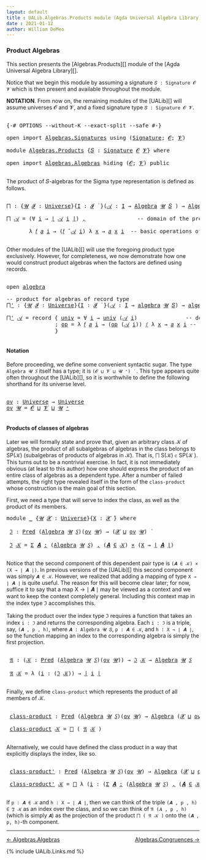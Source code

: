 ```yaml
---
layout: default
title : UALib.Algebras.Products module (Agda Universal Algebra Library)
date : 2021-01-12
author: William DeMeo
---
```



### <a id="product-algebras">Product Algebras</a>

This section presents the [Algebras.Products][] module of the [Agda Universal Algebra Library][].

Notice that we begin this module by assuming a signature `𝑆 : Signature 𝓞 𝓥` which is then present and available throughout the module.

**NOTATION**.  From now on, the remaining modules of the [UALib][] will assume universes 𝓞 and 𝓥, and a fixed signature type `𝑆 : Signature 𝓞 𝓥`.

<pre class="Agda">

<a id="587" class="Symbol">{-#</a> <a id="591" class="Keyword">OPTIONS</a> <a id="599" class="Pragma">--without-K</a> <a id="611" class="Pragma">--exact-split</a> <a id="625" class="Pragma">--safe</a> <a id="632" class="Symbol">#-}</a>

<a id="637" class="Keyword">open</a> <a id="642" class="Keyword">import</a> <a id="649" href="Algebras.Signatures.html" class="Module">Algebras.Signatures</a> <a id="669" class="Keyword">using</a> <a id="675" class="Symbol">(</a><a id="676" href="Algebras.Signatures.html#1299" class="Function">Signature</a><a id="685" class="Symbol">;</a> <a id="687" href="Prelude.Preliminaries.html#5600" class="Generalizable">𝓞</a><a id="688" class="Symbol">;</a> <a id="690" href="Universes.html#262" class="Generalizable">𝓥</a><a id="691" class="Symbol">)</a>

<a id="694" class="Keyword">module</a> <a id="701" href="Algebras.Products.html" class="Module">Algebras.Products</a> <a id="719" class="Symbol">{</a><a id="720" href="Algebras.Products.html#720" class="Bound">𝑆</a> <a id="722" class="Symbol">:</a> <a id="724" href="Algebras.Signatures.html#1299" class="Function">Signature</a> <a id="734" href="Prelude.Preliminaries.html#5600" class="Generalizable">𝓞</a> <a id="736" href="Universes.html#262" class="Generalizable">𝓥</a><a id="737" class="Symbol">}</a> <a id="739" class="Keyword">where</a>

<a id="746" class="Keyword">open</a> <a id="751" class="Keyword">import</a> <a id="758" href="Algebras.Algebras.html" class="Module">Algebras.Algebras</a> <a id="776" class="Keyword">hiding</a> <a id="783" class="Symbol">(</a><a id="784" href="Prelude.Preliminaries.html#5600" class="Generalizable">𝓞</a><a id="785" class="Symbol">;</a> <a id="787" href="Universes.html#262" class="Generalizable">𝓥</a><a id="788" class="Symbol">)</a> <a id="790" class="Keyword">public</a>

</pre>

The product of 𝑆-algebras for the Sigma type representation is defined as follows.

<pre class="Agda">

<a id="⨅"></a><a id="908" href="Algebras.Products.html#908" class="Function">⨅</a> <a id="910" class="Symbol">:</a> <a id="912" class="Symbol">{</a><a id="913" href="Algebras.Products.html#913" class="Bound">𝓤</a> <a id="915" href="Algebras.Products.html#915" class="Bound">𝓘</a> <a id="917" class="Symbol">:</a> <a id="919" href="Agda.Primitive.html#423" class="Postulate">Universe</a><a id="927" class="Symbol">}{</a><a id="929" href="Algebras.Products.html#929" class="Bound">I</a> <a id="931" class="Symbol">:</a> <a id="933" href="Algebras.Products.html#915" class="Bound">𝓘</a> <a id="935" href="Universes.html#403" class="Function Operator">̇</a> <a id="937" class="Symbol">}(</a><a id="939" href="Algebras.Products.html#939" class="Bound">𝒜</a> <a id="941" class="Symbol">:</a> <a id="943" href="Algebras.Products.html#929" class="Bound">I</a> <a id="945" class="Symbol">→</a> <a id="947" href="Algebras.Algebras.html#694" class="Function">Algebra</a> <a id="955" href="Algebras.Products.html#913" class="Bound">𝓤</a> <a id="957" href="Algebras.Products.html#720" class="Bound">𝑆</a> <a id="959" class="Symbol">)</a> <a id="961" class="Symbol">→</a> <a id="963" href="Algebras.Algebras.html#694" class="Function">Algebra</a> <a id="971" class="Symbol">(</a><a id="972" href="Algebras.Products.html#915" class="Bound">𝓘</a> <a id="974" href="Agda.Primitive.html#636" class="Primitive Operator">⊔</a> <a id="976" href="Algebras.Products.html#913" class="Bound">𝓤</a><a id="977" class="Symbol">)</a> <a id="979" href="Algebras.Products.html#720" class="Bound">𝑆</a>

<a id="982" href="Algebras.Products.html#908" class="Function">⨅</a> <a id="984" href="Algebras.Products.html#984" class="Bound">𝒜</a> <a id="986" class="Symbol">=</a> <a id="988" class="Symbol">(∀</a> <a id="991" href="Algebras.Products.html#991" class="Bound">i</a> <a id="993" class="Symbol">→</a> <a id="995" href="Prelude.Preliminaries.html#13569" class="Function Operator">∣</a> <a id="997" href="Algebras.Products.html#984" class="Bound">𝒜</a> <a id="999" href="Algebras.Products.html#991" class="Bound">i</a> <a id="1001" href="Prelude.Preliminaries.html#13569" class="Function Operator">∣</a><a id="1002" class="Symbol">)</a> <a id="1004" href="Prelude.Equality.html#463" class="InductiveConstructor Operator">,</a>                <a id="1021" class="Comment">-- domain of the product algebra</a>

       <a id="1062" class="Symbol">λ</a> <a id="1064" href="Algebras.Products.html#1064" class="Bound">𝑓</a> <a id="1066" href="Algebras.Products.html#1066" class="Bound">𝑎</a> <a id="1068" href="Algebras.Products.html#1068" class="Bound">i</a> <a id="1070" class="Symbol">→</a> <a id="1072" class="Symbol">(</a><a id="1073" href="Algebras.Products.html#1064" class="Bound">𝑓</a> <a id="1075" href="Algebras.Algebras.html#2844" class="Function Operator">̂</a> <a id="1077" href="Algebras.Products.html#984" class="Bound">𝒜</a> <a id="1079" href="Algebras.Products.html#1068" class="Bound">i</a><a id="1080" class="Symbol">)</a> <a id="1082" class="Symbol">λ</a> <a id="1084" href="Algebras.Products.html#1084" class="Bound">x</a> <a id="1086" class="Symbol">→</a> <a id="1088" href="Algebras.Products.html#1066" class="Bound">𝑎</a> <a id="1090" href="Algebras.Products.html#1084" class="Bound">x</a> <a id="1092" href="Algebras.Products.html#1068" class="Bound">i</a>  <a id="1095" class="Comment">-- basic operations of the product algebra</a>

</pre>

Other modules of the [UALib][] will use the foregoing product type exclusively.  However, for completeness, we now demonstrate how one would construct product algebras when the factors are defined using records.

<pre class="Agda">

<a id="1378" class="Keyword">open</a> <a id="1383" href="Algebras.Algebras.html#1850" class="Module">algebra</a>

<a id="1392" class="Comment">-- product for algebras of record type</a>
<a id="⨅&#39;"></a><a id="1431" href="Algebras.Products.html#1431" class="Function">⨅&#39;</a> <a id="1434" class="Symbol">:</a> <a id="1436" class="Symbol">{</a><a id="1437" href="Algebras.Products.html#1437" class="Bound">𝓤</a> <a id="1439" href="Algebras.Products.html#1439" class="Bound">𝓘</a> <a id="1441" class="Symbol">:</a> <a id="1443" href="Agda.Primitive.html#423" class="Postulate">Universe</a><a id="1451" class="Symbol">}{</a><a id="1453" href="Algebras.Products.html#1453" class="Bound">I</a> <a id="1455" class="Symbol">:</a> <a id="1457" href="Algebras.Products.html#1439" class="Bound">𝓘</a> <a id="1459" href="Universes.html#403" class="Function Operator">̇</a> <a id="1461" class="Symbol">}(</a><a id="1463" href="Algebras.Products.html#1463" class="Bound">𝒜</a> <a id="1465" class="Symbol">:</a> <a id="1467" href="Algebras.Products.html#1453" class="Bound">I</a> <a id="1469" class="Symbol">→</a> <a id="1471" href="Algebras.Algebras.html#1850" class="Record">algebra</a> <a id="1479" href="Algebras.Products.html#1437" class="Bound">𝓤</a> <a id="1481" href="Algebras.Products.html#720" class="Bound">𝑆</a><a id="1482" class="Symbol">)</a> <a id="1484" class="Symbol">→</a> <a id="1486" href="Algebras.Algebras.html#1850" class="Record">algebra</a> <a id="1494" class="Symbol">(</a><a id="1495" href="Algebras.Products.html#1439" class="Bound">𝓘</a> <a id="1497" href="Agda.Primitive.html#636" class="Primitive Operator">⊔</a> <a id="1499" href="Algebras.Products.html#1437" class="Bound">𝓤</a><a id="1500" class="Symbol">)</a> <a id="1502" href="Algebras.Products.html#720" class="Bound">𝑆</a>

<a id="1505" href="Algebras.Products.html#1431" class="Function">⨅&#39;</a> <a id="1508" href="Algebras.Products.html#1508" class="Bound">𝒜</a> <a id="1510" class="Symbol">=</a> <a id="1512" class="Keyword">record</a> <a id="1519" class="Symbol">{</a> <a id="1521" href="Algebras.Algebras.html#1948" class="Field">univ</a> <a id="1526" class="Symbol">=</a> <a id="1528" class="Symbol">∀</a> <a id="1530" href="Algebras.Products.html#1530" class="Bound">i</a> <a id="1532" class="Symbol">→</a> <a id="1534" href="Algebras.Algebras.html#1948" class="Field">univ</a> <a id="1539" class="Symbol">(</a><a id="1540" href="Algebras.Products.html#1508" class="Bound">𝒜</a> <a id="1542" href="Algebras.Products.html#1530" class="Bound">i</a><a id="1543" class="Symbol">)</a>               <a id="1559" class="Comment">-- domain</a>
               <a id="1584" class="Symbol">;</a> <a id="1586" href="Algebras.Algebras.html#1962" class="Field">op</a> <a id="1589" class="Symbol">=</a> <a id="1591" class="Symbol">λ</a> <a id="1593" href="Algebras.Products.html#1593" class="Bound">𝑓</a> <a id="1595" href="Algebras.Products.html#1595" class="Bound">𝑎</a> <a id="1597" href="Algebras.Products.html#1597" class="Bound">i</a> <a id="1599" class="Symbol">→</a> <a id="1601" class="Symbol">(</a><a id="1602" href="Algebras.Algebras.html#1962" class="Field">op</a> <a id="1605" class="Symbol">(</a><a id="1606" href="Algebras.Products.html#1508" class="Bound">𝒜</a> <a id="1608" href="Algebras.Products.html#1597" class="Bound">i</a><a id="1609" class="Symbol">))</a> <a id="1612" href="Algebras.Products.html#1593" class="Bound">𝑓</a> <a id="1614" class="Symbol">λ</a> <a id="1616" href="Algebras.Products.html#1616" class="Bound">x</a> <a id="1618" class="Symbol">→</a> <a id="1620" href="Algebras.Products.html#1595" class="Bound">𝑎</a> <a id="1622" href="Algebras.Products.html#1616" class="Bound">x</a> <a id="1624" href="Algebras.Products.html#1597" class="Bound">i</a> <a id="1626" class="Comment">-- basic operations</a>
               <a id="1661" class="Symbol">}</a>

</pre>



#### <a id="notation">Notation</a>

Before proceeding, we define some convenient syntactic sugar. The type `Algebra 𝓤 𝑆` itself has a type; it is `(𝓞 ⊔ 𝓥 ⊔ 𝓤 ⁺) ̇` &nbsp;. This type appears quite often throughout the [UALib][], so it is worthwhile to define the following shorthand for its universe level.

<pre class="Agda">

<a id="ov"></a><a id="1999" href="Algebras.Products.html#1999" class="Function">ov</a> <a id="2002" class="Symbol">:</a> <a id="2004" href="Agda.Primitive.html#423" class="Postulate">Universe</a> <a id="2013" class="Symbol">→</a> <a id="2015" href="Agda.Primitive.html#423" class="Postulate">Universe</a>
<a id="2024" href="Algebras.Products.html#1999" class="Function">ov</a> <a id="2027" href="Algebras.Products.html#2027" class="Bound">𝓤</a> <a id="2029" class="Symbol">=</a> <a id="2031" href="Algebras.Products.html#734" class="Bound">𝓞</a> <a id="2033" href="Agda.Primitive.html#636" class="Primitive Operator">⊔</a> <a id="2035" href="Algebras.Products.html#736" class="Bound">𝓥</a> <a id="2037" href="Agda.Primitive.html#636" class="Primitive Operator">⊔</a> <a id="2039" href="Algebras.Products.html#2027" class="Bound">𝓤</a> <a id="2041" href="Agda.Primitive.html#606" class="Primitive Operator">⁺</a>

</pre>



#### <a id="products-of-classes-of-algebras">Products of classes of algebras</a>

Later we will formally state and prove that, given an arbitrary class 𝒦 of algebras, the product of all subalgebras of algebras in the class belongs to SP(𝒦) (subalgebras of products of algebras in 𝒦). That is, ⨅ S(𝒦) ∈ SP(𝒦 ). This turns out to be a nontrivial exercise. In fact, it is not immediately obvious (at least to this author) how one should express the product of an entire class of algebras as a dependent type. After a number of failed attempts, the right type revealed itself in the form of the `class-product` whose construction is the main goal of this section.

First, we need a type that will serve to index the class, as well as the product of its members.

<pre class="Agda">
<a id="2830" class="Keyword">module</a> <a id="2837" href="Algebras.Products.html#2837" class="Module">_</a> <a id="2839" class="Symbol">{</a><a id="2840" href="Algebras.Products.html#2840" class="Bound">𝓤</a> <a id="2842" href="Algebras.Products.html#2842" class="Bound">𝓧</a> <a id="2844" class="Symbol">:</a> <a id="2846" href="Agda.Primitive.html#423" class="Postulate">Universe</a><a id="2854" class="Symbol">}{</a><a id="2856" href="Algebras.Products.html#2856" class="Bound">X</a> <a id="2858" class="Symbol">:</a> <a id="2860" href="Algebras.Products.html#2842" class="Bound">𝓧</a> <a id="2862" href="Universes.html#403" class="Function Operator">̇</a><a id="2863" class="Symbol">}</a> <a id="2865" class="Keyword">where</a>

 <a id="2873" href="Algebras.Products.html#2873" class="Function">ℑ</a> <a id="2875" class="Symbol">:</a> <a id="2877" href="Relations.Unary.html#959" class="Function">Pred</a> <a id="2882" class="Symbol">(</a><a id="2883" href="Algebras.Algebras.html#694" class="Function">Algebra</a> <a id="2891" href="Algebras.Products.html#2840" class="Bound">𝓤</a> <a id="2893" href="Algebras.Products.html#720" class="Bound">𝑆</a><a id="2894" class="Symbol">)(</a><a id="2896" href="Algebras.Products.html#1999" class="Function">ov</a> <a id="2899" href="Algebras.Products.html#2840" class="Bound">𝓤</a><a id="2900" class="Symbol">)</a> <a id="2902" class="Symbol">→</a> <a id="2904" class="Symbol">(</a><a id="2905" href="Algebras.Products.html#2842" class="Bound">𝓧</a> <a id="2907" href="Agda.Primitive.html#636" class="Primitive Operator">⊔</a> <a id="2909" href="Algebras.Products.html#1999" class="Function">ov</a> <a id="2912" href="Algebras.Products.html#2840" class="Bound">𝓤</a><a id="2913" class="Symbol">)</a> <a id="2915" href="Universes.html#403" class="Function Operator">̇</a>

 <a id="2919" href="Algebras.Products.html#2873" class="Function">ℑ</a> <a id="2921" href="Algebras.Products.html#2921" class="Bound">𝒦</a> <a id="2923" class="Symbol">=</a> <a id="2925" href="MGS-MLTT.html#3074" class="Function">Σ</a> <a id="2927" href="Algebras.Products.html#2927" class="Bound">𝑨</a> <a id="2929" href="MGS-MLTT.html#3074" class="Function">꞉</a> <a id="2931" class="Symbol">(</a><a id="2932" href="Algebras.Algebras.html#694" class="Function">Algebra</a> <a id="2940" href="Algebras.Products.html#2840" class="Bound">𝓤</a> <a id="2942" href="Algebras.Products.html#720" class="Bound">𝑆</a><a id="2943" class="Symbol">)</a> <a id="2945" href="MGS-MLTT.html#3074" class="Function">,</a> <a id="2947" class="Symbol">(</a><a id="2948" href="Algebras.Products.html#2927" class="Bound">𝑨</a> <a id="2950" href="Relations.Unary.html#1958" class="Function Operator">∈</a> <a id="2952" href="Algebras.Products.html#2921" class="Bound">𝒦</a><a id="2953" class="Symbol">)</a> <a id="2955" href="MGS-MLTT.html#3515" class="Function Operator">×</a> <a id="2957" class="Symbol">(</a><a id="2958" href="Algebras.Products.html#2856" class="Bound">X</a> <a id="2960" class="Symbol">→</a> <a id="2962" href="Prelude.Preliminaries.html#13569" class="Function Operator">∣</a> <a id="2964" href="Algebras.Products.html#2927" class="Bound">𝑨</a> <a id="2966" href="Prelude.Preliminaries.html#13569" class="Function Operator">∣</a><a id="2967" class="Symbol">)</a>

</pre>

Notice that the second component of this dependent pair type is `(𝑨 ∈ 𝒦) × (X → ∣ 𝑨 ∣)`.  In previous versions of the [UALib][] this second component was simply `𝑨 ∈ 𝒦`.  However, we realized that adding a mapping of type `X → ∣ 𝑨 ∣` is quite useful.  The reason for this will become clear later; for now, suffice it to say that a map X → ∣ 𝑨 ∣ may be viewed as a context and we want to keep the context completely general.  Including this context map in the index type ℑ accomplishes this.

Taking the product over the index type ℑ requires a function that takes an index `i : ℑ` and returns the corresponding algebra.  Each `i : ℑ` is a triple, say, `(𝑨 , p , h)`, where `𝑨 : Algebra 𝓤 𝑆`, `p : 𝑨 ∈ 𝒦`, and `h : X → ∣ 𝑨 ∣`, so the function mapping an index to the corresponding algebra is simply the first projection.

<pre class="Agda">

 <a id="3818" href="Algebras.Products.html#3818" class="Function">𝔄</a> <a id="3820" class="Symbol">:</a> <a id="3822" class="Symbol">(</a><a id="3823" href="Algebras.Products.html#3823" class="Bound">𝒦</a> <a id="3825" class="Symbol">:</a> <a id="3827" href="Relations.Unary.html#959" class="Function">Pred</a> <a id="3832" class="Symbol">(</a><a id="3833" href="Algebras.Algebras.html#694" class="Function">Algebra</a> <a id="3841" href="Algebras.Products.html#2840" class="Bound">𝓤</a> <a id="3843" href="Algebras.Products.html#720" class="Bound">𝑆</a><a id="3844" class="Symbol">)(</a><a id="3846" href="Algebras.Products.html#1999" class="Function">ov</a> <a id="3849" href="Algebras.Products.html#2840" class="Bound">𝓤</a><a id="3850" class="Symbol">))</a> <a id="3853" class="Symbol">→</a> <a id="3855" href="Algebras.Products.html#2873" class="Function">ℑ</a> <a id="3857" href="Algebras.Products.html#3823" class="Bound">𝒦</a> <a id="3859" class="Symbol">→</a> <a id="3861" href="Algebras.Algebras.html#694" class="Function">Algebra</a> <a id="3869" href="Algebras.Products.html#2840" class="Bound">𝓤</a> <a id="3871" href="Algebras.Products.html#720" class="Bound">𝑆</a>

 <a id="3875" href="Algebras.Products.html#3818" class="Function">𝔄</a> <a id="3877" href="Algebras.Products.html#3877" class="Bound">𝒦</a> <a id="3879" class="Symbol">=</a> <a id="3881" class="Symbol">λ</a> <a id="3883" class="Symbol">(</a><a id="3884" href="Algebras.Products.html#3884" class="Bound">i</a> <a id="3886" class="Symbol">:</a> <a id="3888" class="Symbol">(</a><a id="3889" href="Algebras.Products.html#2873" class="Function">ℑ</a> <a id="3891" href="Algebras.Products.html#3877" class="Bound">𝒦</a><a id="3892" class="Symbol">))</a> <a id="3895" class="Symbol">→</a> <a id="3897" href="Prelude.Preliminaries.html#13569" class="Function Operator">∣</a> <a id="3899" href="Algebras.Products.html#3884" class="Bound">i</a> <a id="3901" href="Prelude.Preliminaries.html#13569" class="Function Operator">∣</a>

</pre>

Finally, we define `class-product` which represents the product of all members of 𝒦.

<pre class="Agda">

 <a id="4017" href="Algebras.Products.html#4017" class="Function">class-product</a> <a id="4031" class="Symbol">:</a> <a id="4033" href="Relations.Unary.html#959" class="Function">Pred</a> <a id="4038" class="Symbol">(</a><a id="4039" href="Algebras.Algebras.html#694" class="Function">Algebra</a> <a id="4047" href="Algebras.Products.html#2840" class="Bound">𝓤</a> <a id="4049" href="Algebras.Products.html#720" class="Bound">𝑆</a><a id="4050" class="Symbol">)(</a><a id="4052" href="Algebras.Products.html#1999" class="Function">ov</a> <a id="4055" href="Algebras.Products.html#2840" class="Bound">𝓤</a><a id="4056" class="Symbol">)</a> <a id="4058" class="Symbol">→</a> <a id="4060" href="Algebras.Algebras.html#694" class="Function">Algebra</a> <a id="4068" class="Symbol">(</a><a id="4069" href="Algebras.Products.html#2842" class="Bound">𝓧</a> <a id="4071" href="Agda.Primitive.html#636" class="Primitive Operator">⊔</a> <a id="4073" href="Algebras.Products.html#1999" class="Function">ov</a> <a id="4076" href="Algebras.Products.html#2840" class="Bound">𝓤</a><a id="4077" class="Symbol">)</a> <a id="4079" href="Algebras.Products.html#720" class="Bound">𝑆</a>

 <a id="4083" href="Algebras.Products.html#4017" class="Function">class-product</a> <a id="4097" href="Algebras.Products.html#4097" class="Bound">𝒦</a> <a id="4099" class="Symbol">=</a> <a id="4101" href="Algebras.Products.html#908" class="Function">⨅</a> <a id="4103" class="Symbol">(</a> <a id="4105" href="Algebras.Products.html#3818" class="Function">𝔄</a> <a id="4107" href="Algebras.Products.html#4097" class="Bound">𝒦</a> <a id="4109" class="Symbol">)</a>

</pre>

Alternatively, we could have defined the class product in a way that explicitly displays the index, like so.

<pre class="Agda">

 <a id="4249" href="Algebras.Products.html#4249" class="Function">class-product&#39;</a> <a id="4264" class="Symbol">:</a> <a id="4266" href="Relations.Unary.html#959" class="Function">Pred</a> <a id="4271" class="Symbol">(</a><a id="4272" href="Algebras.Algebras.html#694" class="Function">Algebra</a> <a id="4280" href="Algebras.Products.html#2840" class="Bound">𝓤</a> <a id="4282" href="Algebras.Products.html#720" class="Bound">𝑆</a><a id="4283" class="Symbol">)(</a><a id="4285" href="Algebras.Products.html#1999" class="Function">ov</a> <a id="4288" href="Algebras.Products.html#2840" class="Bound">𝓤</a><a id="4289" class="Symbol">)</a> <a id="4291" class="Symbol">→</a> <a id="4293" href="Algebras.Algebras.html#694" class="Function">Algebra</a> <a id="4301" class="Symbol">(</a><a id="4302" href="Algebras.Products.html#2842" class="Bound">𝓧</a> <a id="4304" href="Agda.Primitive.html#636" class="Primitive Operator">⊔</a> <a id="4306" href="Algebras.Products.html#1999" class="Function">ov</a> <a id="4309" href="Algebras.Products.html#2840" class="Bound">𝓤</a><a id="4310" class="Symbol">)</a> <a id="4312" href="Algebras.Products.html#720" class="Bound">𝑆</a>

 <a id="4316" href="Algebras.Products.html#4249" class="Function">class-product&#39;</a> <a id="4331" href="Algebras.Products.html#4331" class="Bound">𝒦</a> <a id="4333" class="Symbol">=</a> <a id="4335" href="Algebras.Products.html#908" class="Function">⨅</a> <a id="4337" class="Symbol">λ</a> <a id="4339" class="Symbol">(</a><a id="4340" href="Algebras.Products.html#4340" class="Bound">i</a> <a id="4342" class="Symbol">:</a> <a id="4344" class="Symbol">(</a><a id="4345" href="MGS-MLTT.html#3074" class="Function">Σ</a> <a id="4347" href="Algebras.Products.html#4347" class="Bound">𝑨</a> <a id="4349" href="MGS-MLTT.html#3074" class="Function">꞉</a> <a id="4351" class="Symbol">(</a><a id="4352" href="Algebras.Algebras.html#694" class="Function">Algebra</a> <a id="4360" href="Algebras.Products.html#2840" class="Bound">𝓤</a> <a id="4362" href="Algebras.Products.html#720" class="Bound">𝑆</a><a id="4363" class="Symbol">)</a> <a id="4365" href="MGS-MLTT.html#3074" class="Function">,</a> <a id="4367" class="Symbol">(</a><a id="4368" href="Algebras.Products.html#4347" class="Bound">𝑨</a> <a id="4370" href="Relations.Unary.html#1958" class="Function Operator">∈</a> <a id="4372" href="Algebras.Products.html#4331" class="Bound">𝒦</a><a id="4373" class="Symbol">)</a> <a id="4375" href="MGS-MLTT.html#3515" class="Function Operator">×</a> <a id="4377" class="Symbol">(</a><a id="4378" href="Algebras.Products.html#2856" class="Bound">X</a> <a id="4380" class="Symbol">→</a> <a id="4382" href="Prelude.Preliminaries.html#13569" class="Function Operator">∣</a> <a id="4384" href="Algebras.Products.html#4347" class="Bound">𝑨</a> <a id="4386" href="Prelude.Preliminaries.html#13569" class="Function Operator">∣</a><a id="4387" class="Symbol">)))</a> <a id="4391" class="Symbol">→</a> <a id="4393" href="Prelude.Preliminaries.html#13569" class="Function Operator">∣</a> <a id="4395" href="Algebras.Products.html#4340" class="Bound">i</a> <a id="4397" href="Prelude.Preliminaries.html#13569" class="Function Operator">∣</a>

</pre>

If `p : 𝑨 ∈ 𝒦` and `h : X → ∣ 𝑨 ∣`, then we can think of the triple `(𝑨 , p , h) ∈ ℑ 𝒦` as an index over the class, and so we can think of `𝔄 (𝑨 , p , h)` (which is simply `𝑨`) as the projection of the product `⨅ ( 𝔄 𝒦 )` onto the `(𝑨 , p, h)`-th component.





-----------------------

[← Algebras.Algebras](Algebras.Algebras.html)
<span style="float:right;">[Algebras.Congruences →](Algebras.Congruences.html)</span>

{% include UALib.Links.md %}
